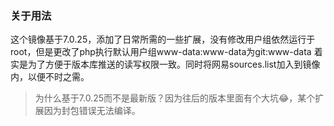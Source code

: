 ### 关于用法
这个镜像基于7.0.25，添加了日常所需的一些扩展，没有修改用户组依然运行于root，但是更改了php执行默认用户组www-data:www-data为git:www-data 着实是为了方便于版本库推送的读写权限一致。同时将网易sources.list加入到镜像内，以便不时之需。

> 为什么基于7.0.25而不是最新版？因为往后的版本里面有个大坑😂，某个扩展因为封包错误无法编译。
